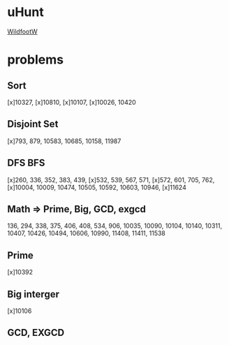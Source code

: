 # uHunt
[WildfootW](https://uhunt.onlinejudge.org/id/770322)

# problems
## Sort
[x]10327, [x]10810, [x]10107, [x]10026, 10420

## Disjoint Set
[x]793, 879, 10583, 10685, 10158, 11987

## DFS BFS
[x]260, 336, 352, 383, 439, [x]532, 539, 567, 571, [x]572, 601, 705, 762, [x]10004, 10009, 10474, 10505, 10592, 10603, 10946, [x]11624

## Math => Prime, Big, GCD, exgcd
136, 294, 338, 375, 406, 408, 534, 906, 10035, 10090, 10104, 10140, 10311, 10407, 10426, 10494, 10606, 10990, 11408, 11411, 11538

## Prime
[x]10392

## Big interger
[x]10106

## GCD, EXGCD



